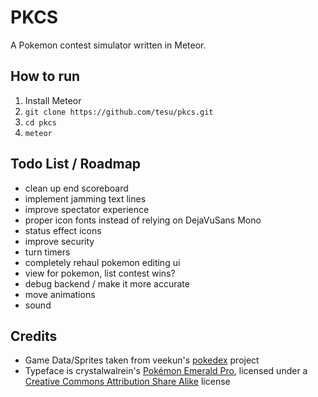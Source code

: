 # PKCS
A Pokemon contest simulator written in Meteor.

## How to run
1. Install Meteor
2. `git clone https://github.com/tesu/pkcs.git`
3. `cd pkcs`
4. `meteor`

## Todo List / Roadmap
* clean up end scoreboard
* implement jamming text lines
* improve spectator experience
* proper icon fonts instead of relying on DejaVuSans Mono
* status effect icons
* improve security
* turn timers
* completely rehaul pokemon editing ui
* view for pokemon, list contest wins?
* debug backend / make it more accurate
* move animations
* sound

## Credits
* Game Data/Sprites taken from veekun's [pokedex](https://github.com/veekun/pokedex) project
* Typeface is crystalwalrein's [Pokémon Emerald Pro](https://fontstruct.com/fontstructions/show/832818), licensed under a [Creative Commons Attribution Share Alike](http://creativecommons.org/licenses/by-sa/3.0/) license

